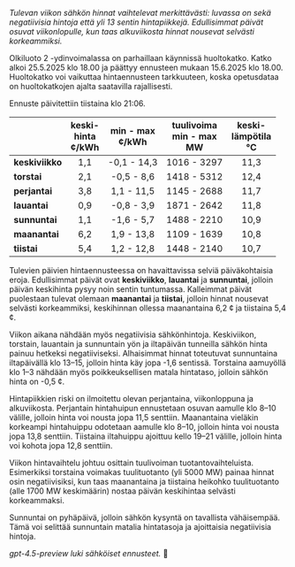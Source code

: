 *Tulevan viikon sähkön hinnat vaihtelevat merkittävästi: luvassa on sekä negatiivisia hintoja että yli 13 sentin hintapiikkejä. Edullisimmat päivät osuvat viikonlopulle, kun taas alkuviikosta hinnat nousevat selvästi korkeammiksi.*

Olkiluoto 2 -ydinvoimalassa on parhaillaan käynnissä huoltokatko. Katko alkoi 25.5.2025 klo 18.00 ja päättyy ennusteen mukaan 15.6.2025 klo 18.00. Huoltokatko voi vaikuttaa hintaennusteen tarkkuuteen, koska opetusdataa on huoltokatkojen ajalta saatavilla rajallisesti.

Ennuste päivitettiin tiistaina klo 21:06.

|             | keski-<br>hinta<br>¢/kWh | min - max<br>¢/kWh | tuulivoima<br>min - max<br>MW | keski-<br>lämpötila<br>°C |
|:------------|:------------------------:|:------------------:|:----------------------------:|:--------------------------:|
| **keskiviikko** |           1,1            |    -0,1 - 14,3     |         1016 - 3297          |            11,3            |
| **torstai**     |           2,1            |    -0,5 - 8,6      |         1418 - 5312          |            12,4            |
| **perjantai**   |           3,8            |     1,1 - 11,5     |         1145 - 2688          |            11,7            |
| **lauantai**    |           0,9            |    -0,8 - 3,9      |         1871 - 2642          |            11,8            |
| **sunnuntai**   |           1,1            |    -1,6 - 5,7      |         1488 - 2210          |            10,9            |
| **maanantai**   |           6,2            |     1,9 - 13,8     |         1109 - 1639          |            10,8            |
| **tiistai**     |           5,4            |     1,2 - 12,8     |         1448 - 2140          |            10,7            |

Tulevien päivien hintaennusteessa on havaittavissa selviä päiväkohtaisia eroja. Edullisimmat päivät ovat **keskiviikko**, **lauantai** ja **sunnuntai**, jolloin päivän keskihinta pysyy noin sentin tuntumassa. Kalleimmat päivät puolestaan tulevat olemaan **maanantai** ja **tiistai**, jolloin hinnat nousevat selvästi korkeammiksi, keskihinnan ollessa maanantaina 6,2 ¢ ja tiistaina 5,4 ¢.

Viikon aikana nähdään myös negatiivisia sähkönhintoja. Keskiviikon, torstain, lauantain ja sunnuntain yön ja iltapäivän tunneilla sähkön hinta painuu hetkeksi negatiiviseksi. Alhaisimmat hinnat toteutuvat sunnuntaina iltapäivällä klo 13–15, jolloin hinta käy jopa -1,6 sentissä. Torstaina aamuyöllä klo 1–3 nähdään myös poikkeuksellisen matala hintataso, jolloin sähkön hinta on -0,5 ¢.

Hintapiikkien riski on ilmoitettu olevan perjantaina, viikonloppuna ja alkuviikosta. Perjantain hintahuipun ennustetaan osuvan aamulle klo 8–10 välille, jolloin hinta voi nousta jopa 11,5 senttiin. Maanantaina vieläkin korkeampi hintahuippu odotetaan aamulle klo 8–10, jolloin hinta voi nousta jopa 13,8 senttiin. Tiistaina iltahuippu ajoittuu kello 19–21 välille, jolloin hinta voi kohota jopa 12,8 senttiin.

Viikon hintavaihtelu johtuu osittain tuulivoiman tuotantovaihteluista. Esimerkiksi torstaina voimakas tuulituotanto (yli 5000 MW) painaa hinnat osin negatiivisiksi, kun taas maanantaina ja tiistaina heikohko tuulituotanto (alle 1700 MW keskimäärin) nostaa päivän keskihintaa selvästi korkeammaksi.

Sunnuntai on pyhäpäivä, jolloin sähkön kysyntä on tavallista vähäisempää. Tämä voi selittää sunnuntain matalia hintatasoja ja ajoittaisia negatiivisia hintoja.

*gpt-4.5-preview luki sähköiset ennusteet.* 🔌
